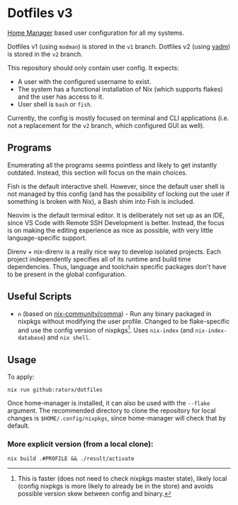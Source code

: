 # Dotfiles v3

[Home Manager](https://github.com/nix-community/home-manager) based user configuration for all my systems.

Dotfiles v1 (using `modman`) is stored in the `v1` branch.
Dotfiles v2 (using [yadm](https://github.com/TheLocehiliosan/yadm)) is stored in the `v2` branch.

This repository should only contain user config. It expects:
* A user with the configured username to exist.
* The system has a functional installation of Nix (which supports flakes) and the user has access to it.
* User shell is `bash` or `fish`.

Currently, the config is mostly focused on terminal and CLI applications (i.e. not a replacement for the `v2` branch, which configured GUI as well).

## Programs
Enumerating all the programs seems pointless and likely to get instantly outdated. Instead, this section will focus on the main choices.

Fish is the default interactive shell. However, since the default user shell is not managed by this config (and has the possibility of locking out the user if something is broken with Nix), a Bash shim into Fish is included.

Neovim is the default terminal editor. It is deliberately not set up as an IDE, since VS Code with Remote SSH Development is better. Instead, the focus is on making the editing experience as nice as possible, with very little language-specific support.

Direnv + nix-direnv is a really nice way to develop isolated projects. Each project independently specifies all of its runtime and build time dependencies. Thus, language and toolchain specific packages don't have to be present in the global configuration.

## Useful Scripts

* `n` (based on [nix-community/comma](https://github.com/nix-community/comma)) - Run any binary packaged in nixpkgs without modifying the user profile. Changed to be flake-specific and use the config version of nixpkgs[^1]. Uses `nix-index` (and `nix-index-database`) and `nix shell`.

## Usage

To apply:

```
nix run github:ratorx/dotfiles
```

Once home-manager is installed, it can also be used with the `--flake` argument. The recommended directory to clone the repository for local changes is `$HOME/.config/nixpkgs`, since home-manager will check that by default.

### More explicit version (from a local clone):

```
nix build .#PROFILE && ./result/activate
```

[^1]: This is faster (does not need to check nixpkgs master state), likely local (config nixpkgs is more likely to already be in the store) and avoids possible version skew between config and binary.
